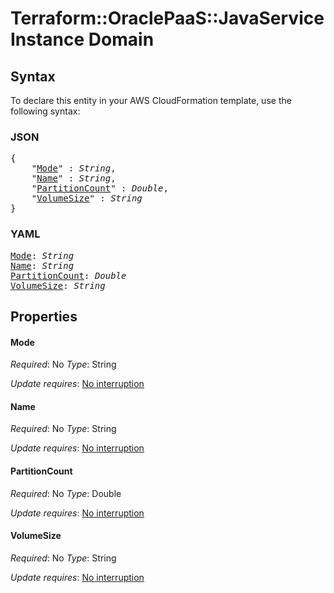 # Terraform::OraclePaaS::JavaServiceInstance Domain

## Syntax

To declare this entity in your AWS CloudFormation template, use the following syntax:

### JSON

<pre>
{
    "<a href="#mode" title="Mode">Mode</a>" : <i>String</i>,
    "<a href="#name" title="Name">Name</a>" : <i>String</i>,
    "<a href="#partitioncount" title="PartitionCount">PartitionCount</a>" : <i>Double</i>,
    "<a href="#volumesize" title="VolumeSize">VolumeSize</a>" : <i>String</i>
}
</pre>

### YAML

<pre>
<a href="#mode" title="Mode">Mode</a>: <i>String</i>
<a href="#name" title="Name">Name</a>: <i>String</i>
<a href="#partitioncount" title="PartitionCount">PartitionCount</a>: <i>Double</i>
<a href="#volumesize" title="VolumeSize">VolumeSize</a>: <i>String</i>
</pre>

## Properties

#### Mode

_Required_: No
_Type_: String

_Update requires_: [No interruption](https://docs.aws.amazon.com/AWSCloudFormation/latest/UserGuide/using-cfn-updating-stacks-update-behaviors.html#update-no-interrupt)

#### Name

_Required_: No
_Type_: String

_Update requires_: [No interruption](https://docs.aws.amazon.com/AWSCloudFormation/latest/UserGuide/using-cfn-updating-stacks-update-behaviors.html#update-no-interrupt)

#### PartitionCount

_Required_: No
_Type_: Double

_Update requires_: [No interruption](https://docs.aws.amazon.com/AWSCloudFormation/latest/UserGuide/using-cfn-updating-stacks-update-behaviors.html#update-no-interrupt)

#### VolumeSize

_Required_: No
_Type_: String

_Update requires_: [No interruption](https://docs.aws.amazon.com/AWSCloudFormation/latest/UserGuide/using-cfn-updating-stacks-update-behaviors.html#update-no-interrupt)

